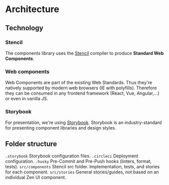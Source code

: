 
# Architecture

## Technology

### Stencil
The components library uses the [Stencil](https://stenciljs.com/docs/introduction) compiler to produce **Standard Web Components**.

### Web components
Web Components are part of the existing Web Standards. Thus they're natively supported by modern web browsers (IE with polyfills).
Therefore they can be consumed in any frontend framework (React, Vue, Angular,...) or even in vanilla JS.

### Storybook
For presentation, we're using [Storybook](https://storybook.js.org/).
Storybook is an industry-standard for presenting component libraries and design styles.

## Folder structure

`.storybook` Storybook configuration files.
`.circleci` Deployment configuration.
`.husky` Pre-Commit and Pre-Push hooks (linters, format, tests).
`src/components` Stencil src folder. Implementation, tests, and stories for each component.
`src/stories` General stories/guides, not based on an individual Zen UI component.
